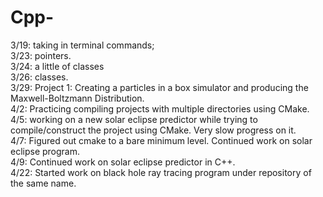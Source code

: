 # Cpp-

3/19: taking in terminal commands;  
3/23: pointers.   
3/24: a little of classes  
3/26: classes.   
3/29: Project 1: Creating a particles in a box simulator and producing the Maxwell-Boltzmann Distribution.  
4/2: Practicing compiling projects with multiple directories using CMake.  
4/5: working on a new solar eclipse predictor while trying to compile/construct the project using CMake. Very slow progress on it.  
4/7: Figured out cmake to a bare minimum level. Continued work on solar eclipse program.  
4/9: Continued work on solar eclipse predictor in C++.  
4/22: Started work on black hole ray tracing program under repository of the same name.  

